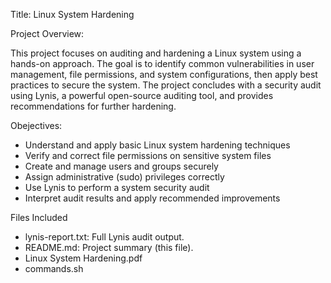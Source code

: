 Title: Linux System Hardening

Project Overview:

This project focuses on auditing and hardening a Linux system using a hands-on approach. The goal is to identify common vulnerabilities in user management, file permissions, and system configurations,
then apply best practices to secure the system. The project concludes with a security audit using Lynis, a powerful open-source auditing tool, and provides recommendations for further hardening.

Obejectives:
* Understand and apply basic Linux system hardening techniques
* Verify and correct file permissions on sensitive system files
* Create and manage users and groups securely
* Assign administrative (sudo) privileges correctly
* Use Lynis to perform a system security audit
* Interpret audit results and apply recommended improvements

Files Included
* lynis-report.txt: Full Lynis audit output.
* README.md: Project summary (this file).
* Linux System Hardening.pdf
* commands.sh
